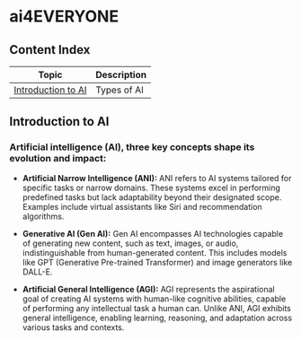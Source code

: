 # ai4EVERYONE

## Content Index
|Topic|Description|
|--|--|
|[Introduction to AI](#-Introduction-to-AI)|Types of AI|

## Introduction to AI

###  Artificial intelligence (AI), three key concepts shape its evolution and impact:

- **Artificial Narrow Intelligence (ANI):** ANI refers to AI systems tailored for specific tasks or narrow domains. These systems excel in performing predefined tasks but lack adaptability beyond their designated scope. Examples include virtual assistants like Siri and recommendation algorithms.

- **Generative AI (Gen AI):** Gen AI encompasses AI technologies capable of generating new content, such as text, images, or audio, indistinguishable from human-generated content. This includes models like GPT (Generative Pre-trained Transformer) and image generators like DALL-E.

- **Artificial General Intelligence (AGI):** AGI represents the aspirational goal of creating AI systems with human-like cognitive abilities, capable of performing any intellectual task a human can. Unlike ANI, AGI exhibits general intelligence, enabling learning, reasoning, and adaptation across various tasks and contexts.
